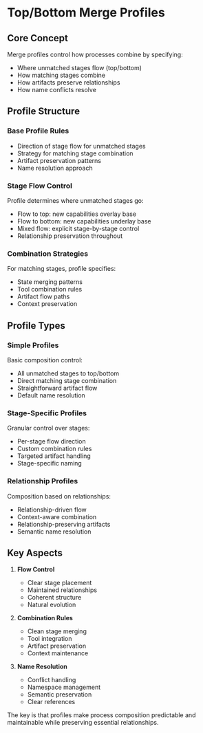 # Top/Bottom Merge Profiles

## Core Concept

Merge profiles control how processes combine by specifying:
- Where unmatched stages flow (top/bottom)
- How matching stages combine
- How artifacts preserve relationships
- How name conflicts resolve

## Profile Structure

### Base Profile Rules
- Direction of stage flow for unmatched stages
- Strategy for matching stage combination
- Artifact preservation patterns
- Name resolution approach

### Stage Flow Control
Profile determines where unmatched stages go:
- Flow to top: new capabilities overlay base
- Flow to bottom: new capabilities underlay base
- Mixed flow: explicit stage-by-stage control
- Relationship preservation throughout

### Combination Strategies
For matching stages, profile specifies:
- State merging patterns
- Tool combination rules
- Artifact flow paths
- Context preservation

## Profile Types

### Simple Profiles
Basic composition control:
- All unmatched stages to top/bottom
- Direct matching stage combination
- Straightforward artifact flow
- Default name resolution

### Stage-Specific Profiles
Granular control over stages:
- Per-stage flow direction
- Custom combination rules
- Targeted artifact handling
- Stage-specific naming

### Relationship Profiles
Composition based on relationships:
- Relationship-driven flow
- Context-aware combination
- Relationship-preserving artifacts
- Semantic name resolution

## Key Aspects

1. **Flow Control**
   - Clear stage placement
   - Maintained relationships
   - Coherent structure
   - Natural evolution

2. **Combination Rules**
   - Clean stage merging
   - Tool integration
   - Artifact preservation
   - Context maintenance

3. **Name Resolution**
   - Conflict handling
   - Namespace management
   - Semantic preservation
   - Clear references

The key is that profiles make process composition predictable and maintainable while preserving essential relationships.